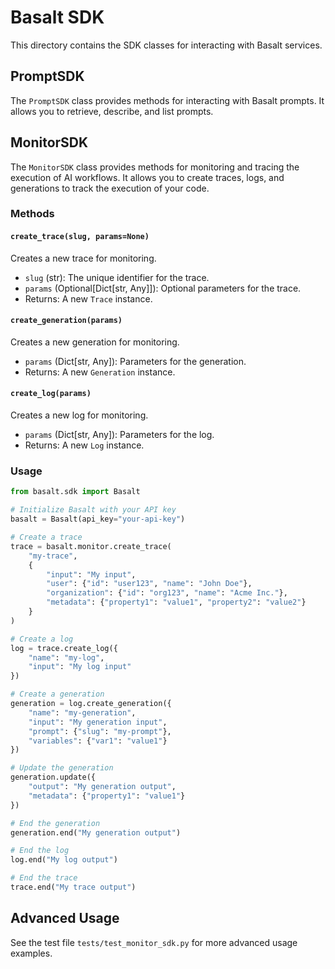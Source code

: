 # Basalt SDK

This directory contains the SDK classes for interacting with Basalt services.

## PromptSDK

The `PromptSDK` class provides methods for interacting with Basalt prompts. It allows you to retrieve, describe, and list prompts.

## MonitorSDK

The `MonitorSDK` class provides methods for monitoring and tracing the execution of AI workflows. It allows you to create traces, logs, and generations to track the execution of your code.

### Methods

#### `create_trace(slug, params=None)`

Creates a new trace for monitoring.

- `slug` (str): The unique identifier for the trace.
- `params` (Optional[Dict[str, Any]]): Optional parameters for the trace.
- Returns: A new `Trace` instance.

#### `create_generation(params)`

Creates a new generation for monitoring.

- `params` (Dict[str, Any]): Parameters for the generation.
- Returns: A new `Generation` instance.

#### `create_log(params)`

Creates a new log for monitoring.

- `params` (Dict[str, Any]): Parameters for the log.
- Returns: A new `Log` instance.

### Usage

```python
from basalt.sdk import Basalt

# Initialize Basalt with your API key
basalt = Basalt(api_key="your-api-key")

# Create a trace
trace = basalt.monitor.create_trace(
    "my-trace",
    {
        "input": "My input",
        "user": {"id": "user123", "name": "John Doe"},
        "organization": {"id": "org123", "name": "Acme Inc."},
        "metadata": {"property1": "value1", "property2": "value2"}
    }
)

# Create a log
log = trace.create_log({
    "name": "my-log",
    "input": "My log input"
})

# Create a generation
generation = log.create_generation({
    "name": "my-generation",
    "input": "My generation input",
    "prompt": {"slug": "my-prompt"},
    "variables": {"var1": "value1"}
})

# Update the generation
generation.update({
    "output": "My generation output",
    "metadata": {"property1": "value1"}
})

# End the generation
generation.end("My generation output")

# End the log
log.end("My log output")

# End the trace
trace.end("My trace output")
```

## Advanced Usage

See the test file `tests/test_monitor_sdk.py` for more advanced usage examples. 